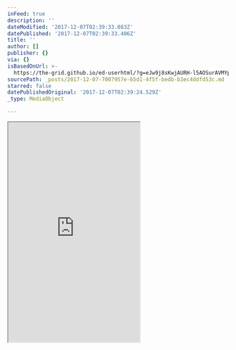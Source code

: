 ```yaml
---
inFeed: true
description: ''
dateModified: '2017-12-07T02:39:33.083Z'
datePublished: '2017-12-07T02:39:33.406Z'
title: ''
author: []
publisher: {}
via: {}
isBasedOnUrl: >-
  https://the-grid.github.io/ed-userhtml/?g=eJw9j8sKwjAURH-l5AOSurAVMYpaxWIp-AJ1I7X3NokYI0m04tf7dnmGmWGmoypbaAycLTmR3p9dmzEwpaPCGHFEWhrNKmO1Y8CQNcb99DzLFjDZ5LI4xGmWLH10celocBN6PozrRT1Y51vh01Z-TzYKpqvDeifYVWH9qumh3iMAAvf2giSoFXjJSRyFJJCohPScNMMnvGftjQW0nDxZF1ao08_yF775kHQzU4A6CUpph31OdR8N0EsV
sourcePath: _posts/2017-12-07-7007957e-65d1-4f5f-bedb-b3ec4ddfd53c.md
starred: false
datePublishedOriginal: '2017-12-07T02:39:24.529Z'
_type: MediaObject

---
```

<iframe src="https://the-grid.github.io/ed-userhtml/?g=eJw9j9kKwjAURH-l5AOS-tKKGMW6YLEU3EB9kdp7m6QYI0m04te7-3iGmWGmqypbaAycLTmR3p9dhzEwpaPCGHFEWhrNKmO1Y8CQtSaD9DzPljDd5rKo4zQbrXx0cek4uQm9GMbNskk2-U74tJ3fR1sFs3W92Qt2Vdi8avqoDwiAwL29IAkaBV5yEkchCSQqIT0nUfiE96yDsYCWkyfrwgp1-ln-wjcfkl5mClAnQSntss-p3gMOGUsW" height="500" style=""></iframe>